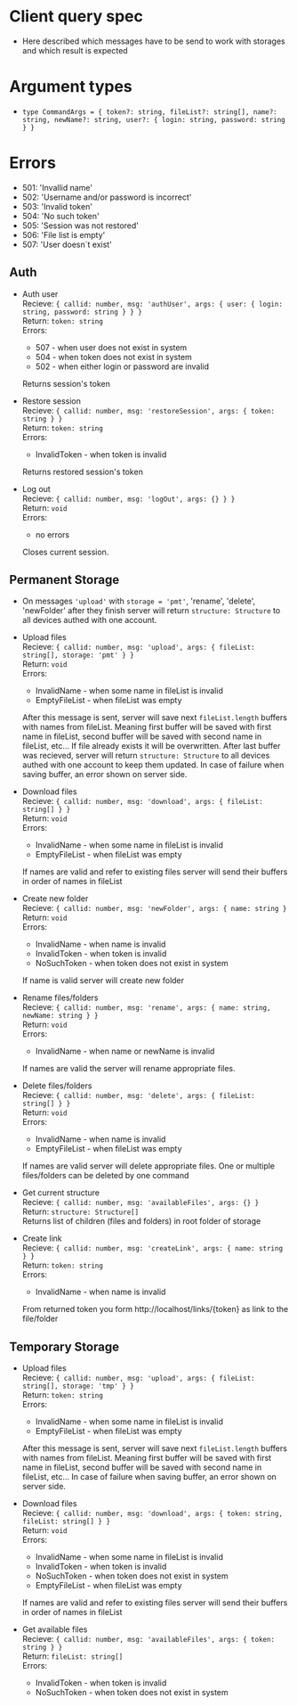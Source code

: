 # Client query spec
* Here described which messages have to be send to work with storages and which result is expected

# Argument types

* `type CommandArgs = {
  token?: string,
  fileList?: string[],
  name?: string,
  newName?: string,
  user?: { login: string, password: string }
}`


# Errors

  - 501: 'Invallid name'
  - 502: 'Username and/or password is incorrect'
  - 503: 'Invalid token'
  - 504: 'No such token'
  - 505: 'Session was not restored'
  - 506: 'File list is empty'
  - 507: 'User doesn`t exist'

## Auth
* Auth user  
Recieve: `{ callid: number, msg: 'authUser', args: { user: { login: string, password: string } } }`  
Return: `token: string`  
Errors: 
  * 507 - when user does not exist in system  
  * 504 - when token does not exist in system    
  * 502 - when either login or password are invalid

  Returns session's token

* Restore session  
Recieve: `{ callid: number, msg: 'restoreSession', args: { token: string } }`  
Return: `token: string`  
Errors:  
  * InvalidToken - when token is invalid  

  Returns restored session's token 

* Log out  
Recieve: `{ callid: number, msg: 'logOut', args: {} } }`  
Return: `void`  
Errors:  
  * no errors

  Closes current session.

## Permanent Storage  
* On messages `'upload'` with `storage = 'pmt'`, 'rename', 'delete', 'newFolder' after they finish server will return `structure: Structure` to all devices authed with one account.

* Upload files  
Recieve: `{ callid: number, msg: 'upload', args: { fileList: string[], storage: 'pmt' } }`  
Return: `void`  
Errors:  
  * InvalidName - when some name in fileList is invalid  
  * EmptyFileList - when fileList was empty

  After this message is sent, server will save next `fileList.length` buffers with names from fileList. Meaning first buffer will be saved with first name in fileList, second buffer will be saved with second name in fileList, etc... If file already exists it will be overwritten. After last buffer was recieved, server will return `structure: Structure` to all devices authed with one account to keep them updated. In case of failure when saving buffer, an error shown on server side.

* Download files  
Recieve: `{ callid: number, msg: 'download', args: { fileList: string[] } }`  
Return: `void`  
Errors:  
  * InvalidName - when some name in fileList is invalid  
  * EmptyFileList - when fileList was empty

  If names are valid and refer to existing files server will send their buffers in order of names in fileList  

* Create new folder  
Recieve: `{ callid: number, msg: 'newFolder', args: { name: string }`  
Return: `void`  
Errors:  
  * InvalidName - when name is invalid  
  * InvalidToken - when token is invalid  
  * NoSuchToken - when token does not exist in system  

  If name is valid server will create new folder  

* Rename files/folders  
Recieve: `{ callid: number, msg: 'rename', args: { name: string, newName: string } }`  
Return: `void`  
Errors:  
  * InvalidName - when name or newName is invalid  

  If names are valid the server will rename appropriate files. 

* Delete files/folders  
Recieve: `{ callid: number, msg: 'delete', args: { fileList: string[] } }`  
Return: `void`  
Errors:  
  * InvalidName - when name is invalid  
  * EmptyFileList - when fileList was empty

  If names are valid server will delete appropriate files. One or multiple files/folders can be deleted by one command

* Get current structure  
Recieve: `{ callid: number, msg: 'availableFiles', args: {} }`  
Return: `structure: Structure[]`  
Returns list of children (files and folders) in root folder of storage

* Create link  
Recieve: `{ callid: number, msg: 'createLink', args: { name: string } }`  
Return: `token: string`  
Errors:  
  * InvalidName - when name is invalid  

  From returned token you form http://localhost/links/{token} as link to the file/folder

## Temporary Storage

* Upload files  
Recieve: `{ callid: number, msg: 'upload', args: { fileList: string[], storage: 'tmp' } }`  
Return: `token: string`  
Errors:  
  * InvalidName - when some name in fileList is invalid  
  * EmptyFileList - when fileList was empty

  After this message is sent, server will save next `fileList.length` buffers with names from fileList. Meaning first buffer will be saved with first name in fileList, second buffer will be saved with second name in fileList, etc... In case of failure when saving buffer, an error shown on server side.

* Download files  
Recieve: `{ callid: number, msg: 'download', args: { token: string, fileList: string[] } }`  
Return: `void`  
Errors:
  * InvalidName - when some name in fileList is invalid  
  * InvalidToken - when token is invalid  
  * NoSuchToken - when token does not exist in system  
  * EmptyFileList - when fileList was empty

  If names are valid and refer to existing files server will send their buffers in order of names in fileList  

* Get available files  
Recieve: `{ callid: number, msg: 'availableFiles', args: { token: string } }`  
Return: `fileList: string[]`  
Errors:
  * InvalidToken - when token is invalid  
  * NoSuchToken - when token does not exist in system  